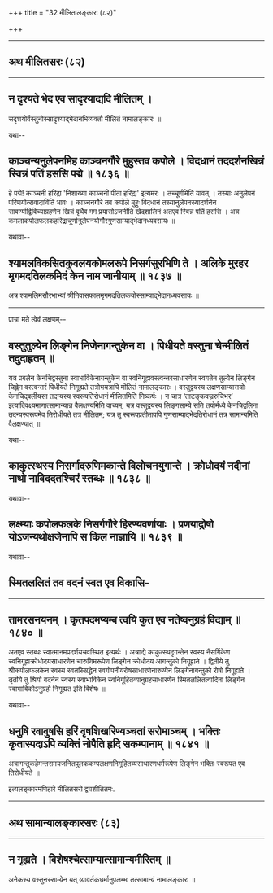 +++
title = "32 मीलितालङ्कारः (८२)"

+++


------------------------------------------------------------------------

## अथ मीलितसरः (८२)

------------------------------------------------------------------------



## न दृश्यते भेद एव सादृश्याद्यदि मीलितम् ।

सदृशयोर्वस्तुनोस्सादृश्याद्भेदानभिव्यक्तौ मीलितं नामालङ्कारः ॥

यथा--



## काञ्चन्यनुलेपनमिह काञ्चनगौरे मुहुस्तव कपोले । विदधानं तददर्शनखिन्नं स्विन्नं पतिं हससि पद्मे ॥ १८३६ ॥

हे पद्मे! काञ्चनी हरिद्रा 'निशाख्या काञ्चनी पीता हरिद्रा' इत्यमरः ।
तच्चूर्णमिति यावत् । तस्याः अनुलेपनं परिणयोत्सवादाविति भावः । काञ्चनगौरे
तव कपोले मुहुः विदधानं तस्यानुलेपनस्यादर्शनेन सावर्ण्याद्विविच्याग्रहणेन
खिन्नं वृथैव मम प्रयासोऽजनीति खेदशालिनं अतएव स्विन्नं पतिं हससि । अत्र
कमलाकपोलफलकहरिद्राचूर्णानुलेपनयोर्गौरगुणसाम्याद्भेदानध्यवसायः ॥

यथावा--



## श्यामलविकसितकुवलयकोमलरूपे निसर्गसुरभिणि ते । अलिके मुरहर मृगमदतिलकमिदं केन नाम जानीयाम् ॥ १८३७ ॥

अत्र श्यामलिमसौरभाभ्यां श्रीनिवासफालमृगमदतिलकयोस्साम्याद्भेदानध्यवसायः
॥

------------------------------------------------------------------------

प्राचां मते त्वेवं लक्षणम्--



## वस्तुतुल्येन लिङ्गेन निजेनागन्तुकेन वा । पिधीयते वस्तुना चेन्मीलितं तदुदाहृतम् ॥

यत्र प्रबलेन केनचिद्वस्तुना स्वाभाविकेनागन्तुकेन वा
स्वनिगूह्यवस्त्वन्तरसाधारणेन स्वगतेन तुल्येन लिङ्गेन चिह्लेन वस्त्वन्तरं
पिधीयते निगूह्यते तत्रोभयत्रापि मीलितं नामालङ्कारः । वस्तुद्वयस्य
लक्षणसाम्यात्तयोः केनचिद्बलीयसा तदन्यस्य स्वरूपतिरोधानं मीलितमिति
निष्कर्षः । न चात्र ‘ताटङ्कवज्ररुचिभर’ इत्यादिवक्ष्यमाणात्सामान्यान्न
वैलक्षण्यमिति वाच्यम्, यत्र वस्तुद्वयस्य लिङ्गसाम्ये सति तयोर्मध्ये
केनचिद्वलिना तदन्यस्वरूपमेव तिरोधीयते तत्र मीलितम्; यत्र तु
स्वरूपप्रतीतावपि गुणसाम्याद्भेदतिरोधानं तत्र सामान्यमिति वैलक्षण्यात् ॥

यथा--



## काकुत्स्थस्य निसर्गादरुणिमकान्ते विलोचनयुगान्ते । क्रोधोदयं नदीनां नाथो नाविददतश्चिरं स्तब्धः ॥ १८३८ ॥

यथावा--



## लक्ष्म्याः कपोलफलके निसर्गगौरे हिरण्यवर्णायाः । प्रणयाद्रोषो योऽजन्यथोक्षजेनापि स किल नाज्ञायि ॥ १८३९ ॥

यथावा--



## स्मितललितं तव वदनं स्वत एव विकासि-

------------------------------------------------------------------------

## तामरसनयनम् । कृतपदमप्यम्ब त्वयि कुत एव नतेष्वनुग्रहं विद्याम् ॥ १८४० ॥

अतएव स्तब्धः स्वात्मानमप्रदर्शयन्नवस्थित इत्यर्थः । अत्राद्ये
काकुत्स्थदृगन्तेन स्वस्य नैसर्गिकेण स्वनिगूह्यक्रोधोदयसाधारणेन
चारुणिमरूपेण लिङ्गेन क्रोधोदय आगन्तुको निगूह्यते । द्वितीये तु
श्रीकपोलफलकेन स्वस्य स्वतस्सिद्धेन स्वगोपनीयरोषसाधारणेनारुण्येन
लिङ्गेनागन्तुको रोषो निगूह्यते । तृतीये तु श्रियो वदनेन स्वस्य
स्वाभाविकेन स्वनिगूहितव्यानुग्रहसाधारणेन स्मितललितत्वादिना लिङ्गेन
स्वाभाविकोऽनुग्रहो निगूह्यत इति विशेषः ॥

यथावा--



## धनुषि रवावुषसि हरिं वृषशिखरिण्यञ्चतां सरोमाञ्चम् । भक्तिः कृतास्पदाऽपि व्यक्तिं नोपैति हृदि सकम्पानाम् ॥ १८४१ ॥

अत्रागन्तुकहेमन्तसमयजनितपुलककम्पलक्षणनिगूहितव्यसाधारणधर्मरूपेण लिङ्गेन
भक्तिः स्वरूपत एव तिरोधीयते ॥

इत्यलङ्कारमणिहारे मीलितसरो द्व्यशीतितमः.

------------------------------------------------------------------------

## अथ सामान्यालङ्कारसरः (८३)

------------------------------------------------------------------------



## न गृह्यते । विशेषश्चेत्साम्यात्सामान्यमीरितम् ॥

अनेकस्य वस्तुनस्साम्येन यत् व्यावर्तकधर्मानुपलम्भः तत्सामान्यं
नामालङ्कारः ॥

